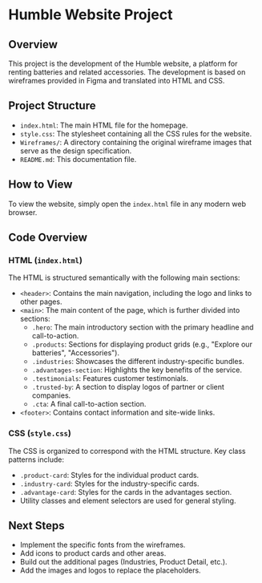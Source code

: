 # Humble Website Project

## Overview

This project is the development of the Humble website, a platform for renting batteries and related accessories. The development is based on wireframes provided in Figma and translated into HTML and CSS.

## Project Structure

- `index.html`: The main HTML file for the homepage.
- `style.css`: The stylesheet containing all the CSS rules for the website.
- `Wireframes/`: A directory containing the original wireframe images that serve as the design specification.
- `README.md`: This documentation file.

## How to View

To view the website, simply open the `index.html` file in any modern web browser.

## Code Overview

### HTML (`index.html`)

The HTML is structured semantically with the following main sections:

- `<header>`: Contains the main navigation, including the logo and links to other pages.
- `<main>`: The main content of the page, which is further divided into sections:
    - `.hero`: The main introductory section with the primary headline and call-to-action.
    - `.products`: Sections for displaying product grids (e.g., "Explore our batteries", "Accessories").
    - `.industries`: Showcases the different industry-specific bundles.
    - `.advantages-section`: Highlights the key benefits of the service.
    - `.testimonials`: Features customer testimonials.
    - `.trusted-by`: A section to display logos of partner or client companies.
    - `.cta`: A final call-to-action section.
- `<footer>`: Contains contact information and site-wide links.

### CSS (`style.css`)

The CSS is organized to correspond with the HTML structure. Key class patterns include:

- `.product-card`: Styles for the individual product cards.
- `.industry-card`: Styles for the industry-specific cards.
- `.advantage-card`: Styles for the cards in the advantages section.
- Utility classes and element selectors are used for general styling.

## Next Steps

- Implement the specific fonts from the wireframes.
- Add icons to product cards and other areas.
- Build out the additional pages (Industries, Product Detail, etc.).
- Add the images and logos to replace the placeholders.
